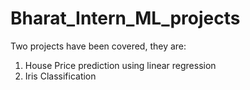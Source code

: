 # Bharat_Intern_ML_projects
Two projects have been covered, they are:
1. House Price prediction using linear regression
2. Iris Classification
